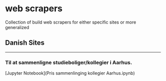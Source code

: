 # web scrapers
Collection of build web scrapers for either specific sites or more generalized 

## Danish Sites
___

### Til at sammenligne studieboliger/kollegier i Aarhus.

[Jupyter Notebook](Pris sammenlinging kollegier Aarhus.ipynb)
